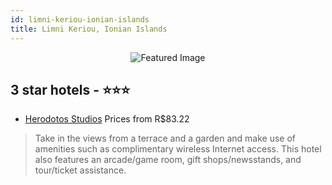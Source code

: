 ```yaml
---
id: limni-keriou-ionian-islands
title: Limni Keriou, Ionian Islands
---
```


<center><img src="https://i.travelapi.com/hotels/3000000/2810000/2806700/2806697/3cda8dcd_z.jpg" alt="Featured Image" /></center>


##  3 star hotels - ⭐️⭐️⭐️

-    [Herodotos Studios](https://us.hurb.com/hotels/limni-keriou/herodotos-studios-JNP-JP836180?cmp=18055) Prices from R$83.22
   > Take in the views from a terrace and a garden and make use of amenities such as complimentary wireless Internet access. This hotel also features an arcade/game room, gift shops/newsstands, and tour/ticket assistance.
